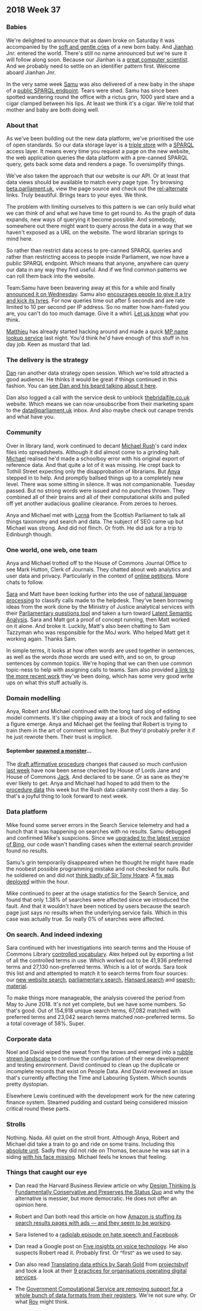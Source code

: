 ## 2018 Week 37

### Babies

We're delighted to announce that as dawn broke on Saturday it was accompanied by the [soft and gentle cries](https://www.youtube.com/watch?v=Su_l0d-st1k) of a new born baby. And [Jianhan](https://twitter.com/jianhanzhu) Jnr. entered the world. There's still no name announced but we're sure it will follow along soon. Because our Jianhan is a [great computer scientist](https://martinfowler.com/bliki/TwoHardThings.html). And we probably need to settle on an identifier pattern first. Welcome aboard Jianhan Jnr.

In the very same week [Samu](https://twitter.com/langsamu) was also delivered of a new baby in the shape of a [public SPARQL endpoint](https://api.parliament.uk/sparql). Tears were shed. Samu has since been spotted wandering round the office with a rictus grin, 1000 yard stare and a cigar clamped between his lips. At least we think it's a cigar. We're told that mother and baby are both doing well.

### About that

As we've been building out the new data platform, we've prioritised the use of open standards. So our data storage layer is a [triple store](https://en.wikipedia.org/wiki/Triplestore) with a [SPARQL](https://en.wikipedia.org/wiki/SPARQL) access layer. It means every time you request a page on the new website, the web application queries the data platform with a pre-canned SPARQL query, gets back some data and renders a page. To oversimplify things.

We've also taken the approach that our website is our API. Or at least that data views should be available to match every page type. Try browsing [beta.parliament.uk](https://beta.parliament.uk/), view the page source and check out the [rel-alternate](http://microformats.org/wiki/rel-alternate) links. Truly beautiful. Brings tears to your eyes. We think.

The problem with limiting ourselves to this pattern is we can only build what we can think of and what we have time to get round to. As the graph of data expands, new ways of querying it become possible. And somebody, somewhere out there might want to query across the data in a way that we haven't exposed as a URL on the website. The word librarian springs to mind here.

So rather than restrict data access to pre-canned SPARQL queries and rather than restricting access to people inside Parliament, we now have a public SPARQL endpoint. Which means that anyone, anywhere can query our data in any way they find useful. And if we find common patterns we can roll them back into the website.

Team:Samu have been beavering away at this for a while and finally [announced it on Wednesday](https://twitter.com/langsamu/status/1039950343088615425). Samu also [encourages people to give it a try and kick its tyres](https://twitter.com/langsamu/status/1039950348901916674). For now queries time out after 5 seconds and are rate limited to 10 per second per IP address. So no matter how ham-fisted you are, you can't do too much damage. Give it a whirl. [Let us know](mailto:data@parliament.uk) what you think.

[Matthieu](https://twitter.com/cognithive) has already started hacking around and made a quick [MP name lookup service](https://mp-names.cognithive.com/?name=Mouse) last night. You'd think he'd have enough of this stuff in his day job. Keen as mustard that lad.

### The delivery is the strategy

[Dan](https://twitter.com/dasbarrett) ran another data strategy open session. Which we're told attracted a good audience. He thinks it would be great if things continued in this fashion. You can [see Dan and his beard talking about it here](https://twitter.com/dasbarrett/status/1040238433627791360).

Dan also logged a call with the service desk to unblock [thebridalfile.co.uk](https://en.wikipedia.org/wiki/Binders_full_of_women) website. Which means we can now unsubscribe from their marketing spam to the [data@parliament.uk](mailto:data@parliament.uk) inbox. And also maybe check out canape trends and what have you.

### Community

Over in library land, work continued to decant [Michael Rush](https://socialsciences.exeter.ac.uk/politics/staff/rush/)'s card index files into spreadsheets. Although it did almost come to a grinding halt. [Michael](https://twitter.com/fantasticlife) realised he'd made a schoolboy error with his original export of reference data. And that quite a lot of it was missing. He crept back to Tothill Street expecting only the disapprobation of librarians. But [Anya](https://twitter.com/bitten_) stepped in to help. And promptly ballsed things up to a completely new level. There was some sitting in silence. It was not companionable. Tuesday passed. But no strong words were issued and no punches thrown. They combined all of their brains and all of their computational skills and pulled off yet another audacious goalline clearance. From zeroes to heroes.

Anya and Michael met with [Lorna](https://twitter.com/laurnarobertson) from the Scottish Parliament to talk all things taxonomy and search and data. The subject of SEO came up but Michael was strong. And did not flinch. Or froth. He did ask for a trip to Edinburgh though.

### One world, one web, one team

Anya and Michael trotted off to the House of Commons Journal Office to see Mark Hutton, Clerk of Journals. They chatted about web analytics and user data and privacy. Particularly in the context of [online petitions](https://petition.parliament.uk/). More chats to follow.

[Sara](https://twitter.com/sarafreis) and Matt have been looking further into the use of [natural language processing](https://en.wikipedia.org/wiki/Natural_language_processing) to classify calls made to the helpdesk. They've been borrowing ideas from the work done by the Ministry of Justice analytical services with their [Parliamentary questions tool](https://github.com/moj-analytical-services/pq-tool) and taken a turn toward [Latent Semantic Analysis](https://en.wikipedia.org/wiki/Latent_semantic_analysis). Sara and Matt got a proof of concept running, then Matt worked on it alone. And broke it. Luckily, Matt's also been chatting to Sam Tazzyman who was responsible for the MoJ work. Who helped Matt get it working again. Thanks Sam.

In simple terms, it looks at how often words are used together in sentences, as well as the words *those* words are used with, and so on, to group sentences by common topics. We're hoping that we can then use common topic-ness to help with assigning calls to teams. Sam also provided [a link to the more recent work](https://moj-analytical-services.github.io/NLP-guidance/) they've been doing, which has some very good write ups on what this stuff actually is.

### Domain modelling

Anya, Robert and Michael continued with the long hard slog of editing model comments. It's like chipping away at a block of rock and failing to see a figure emerge. Anya and Michael get the feeling that Robert is trying to train them in the art of comment writing here. But they'd probably prefer it if he just rewrote them. Their trust is implicit.

#### September [spawned a monster](https://www.youtube.com/watch?v=Xv8LdKp2Y-8)...

The [draft affirmative procedure](https://ukparliament.github.io/ontologies/procedure/sis/draft-affirmative.pdf) changes that caused so much confusion [last week](/weeknotes.data-search/2018/36/#september-spawned-a-monster) have now been sense checked by House of Lords Jane and House of Commons [Jack](https://twitter.com/jackpdent). And declared to be sane. Or as sane as they're ever likely to get. Anya and Michael had hoped to add them to the [procedure data](https://procedures.azurewebsites.net/Procedures/3/graph) this week but the Rush data calamity cost them a day. So that's a joyful thing to look forward to next week.

### Data platform

Mike found some server errors in the Search Service telemetry and had a hunch that it was happening on searches with no results. Samu debugged and confirmed Mike's suspicions. Since we [upgraded to the latest version of Bing](https://ukparliament.github.io/weeknotes.data-search/2018/34/#data-platform), our code wasn't handling cases when the external search provider found no results.

Samu's grin temporarily disappeared when he thought he might have made the noobest possible programming mistake and not checked for nulls. But he soldiered on and did not [think badly of Sir Tony Hoare](https://en.wikipedia.org/wiki/Tony_Hoare#Apologies_and_retractions). A [fix was deployed](https://github.com/ukparliament/Search/compare/62a8797e22c12ba47bb5c28e71d76f71f65dce6b...a509da1ccabfbbf1570b4a456ac1e5c130f771b8?diff=split#diff-54a72b6692c682e402df897d42ada6c9R25) within the hour.

Mike continued to peer at the usage statistics for the Search Service, and found that only 1.38% of searches were affected since we introduced the fault. And that it wouldn't have been noticed by users because the search page just says no results when the underlying service fails. Which in this case was actually true. So really 0% of searches were affected.

### On search. And indeed indexing

Sara continued with her investigations into search terms and the House of Commons Library [controlled vocabulary](http://www.data.parliament.uk/dataset/thesauri). Alex helped out by exporting a list of all the controlled terms in use. Which worked out to be 41,936 preferred terms and 27,130 non-preferred terms. Which is a lot of words. Sara took this list and and attempted to match it to search terms from four sources: our [new website search](https://beta.parliament.uk/search), [parliamentary search](https://search.parliament.uk/search), [Hansard search](https://hansard.parliament.uk) and [search-material](http://search-material.parliament.uk/).

To make things more manageable, the analysis covered the period from May to June 2018. It's not yet complete, but we have some numbers. So that's good. Out of 154,918 unique search terms, 67,082 matched with preferred terms and 23,042 search terms matched non-preferred terms. So a total coverage of 58%. Super.

### Corporate data

Noel and David wiped the sweat from the brows and emerged into a [rubble strewn landscape](https://www.youtube.com/watch?v=MrHoMSRZOS4&t=3m47s) to continue the configuration of their new development and testing environment. David continued to clean up the duplicate or incomplete records that exist on People Data. And David reviewed an issue that's currently affecting the Time and Labouring System. Which sounds pretty dystopian.

Elsewhere Lewis continued with the development work for the new catering finance system. Steamed pudding and custard being considered mission critical round these parts.

### Strolls

Nothing. Nada. All quiet on the stroll front. Although Anya, Robert and Michael did take a train to go and ride on some trains. Including this [absolute unit](https://twitter.com/fantasticlife/status/1038393479347535872). Sadly they did not ride on Thomas, because he was sat in a siding [with his face missing](https://twitter.com/fantasticlife/status/1038402425026224128). Michael feels he knows that feeling.

### Things that caught our eye

* Dan read the Harvard Business Review article on why [Design Thinking Is Fundamentally Conservative and Preserves the Status Quo](https://hbr.org/2018/09/design-thinking-is-fundamentally-conservative-and-preserves-the-status-quo) and why the alternative is messier, but more democratic. He does not offer an opinion here.

* Robert and Dan both read this article on how [Amazon is stuffing its search results pages with ads — and they seem to be working](https://www.recode.net/2018/9/10/17797720/amazon-is-stuffing-its-search-results-pages-with-ads).

* Sara listened to a [radiolab episode on hate speech and Facebook](https://www.wnycstudios.org/story/post-no-evil).

* Dan read a Google post on [Five insights on voice technology](https://www.blog.google/perspectives/scott-huffman/five-insights-voice-technology/). He also suspects Robert read it. Probably first. Or ^first^ as we used to say.

* Dan also read [Translating data ethics by Sarah Gold](https://projectsbyif.com/blog/translating-data-ethics) from [projectsbyif](https://twitter.com/projectsbyif) and took a look at their [9 practices for organisations operating digital services](https://s3-eu-west-1.amazonaws.com/projectsbyif.com/data-ethics-practices/9+practices+for+organisations+operating+digital+services.pdf).

* The [Government Computational Service are removing support for a whole bunch of data formats from their registers](https://www.registers.service.gov.uk/data-format-changes). We're not sure why. Or what [Roy](https://en.wikipedia.org/wiki/Roy_Fielding) might think.